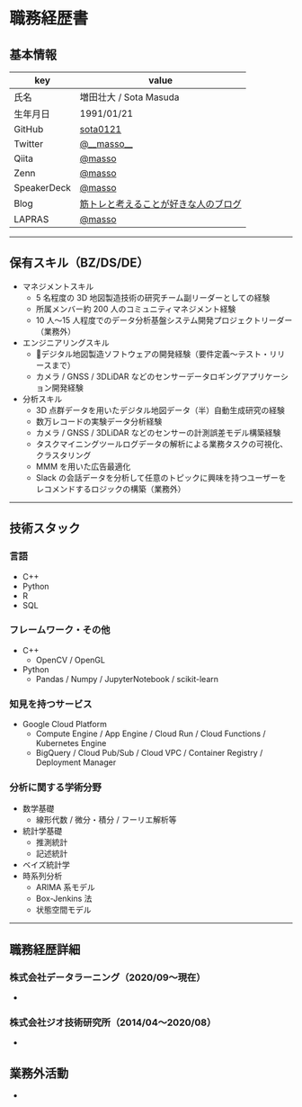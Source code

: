 # 職務経歴書

## 基本情報

|key|value|
|---|---|
|氏名|増田壮大 / Sota Masuda|
|生年月日|1991/01/21|
|GitHub|[sota0121](https://github.com/sota0121)|
|Twitter|[@\_\_masso\_\_](https://twitter.com/__masso__)|
|Qiita|[@masso](https://qiita.com/masso)|
|Zenn|[@masso](https://zenn.dev/masso)|
|SpeakerDeck|[@masso](https://speakerdeck.com/masso)|
|Blog|[筋トレと考えることが好きな人のブログ](https://thinker-masso.hatenablog.com/)|
|LAPRAS|[@masso](https://lapras.com/public/BOJILEQ)|

---

## 保有スキル（BZ/DS/DE）

- マネジメントスキル
  - 5 名程度の 3D 地図製造技術の研究チーム副リーダーとしての経験
  - 所属メンバー約 200 人のコミュニティマネジメント経験
  - 10 人〜15 人程度でのデータ分析基盤システム開発プロジェクトリーダー（業務外）
- エンジニアリングスキル
  - デジタル地図製造ソフトウェアの開発経験（要件定義〜テスト・リリースまで）
  - カメラ / GNSS / 3DLiDAR などのセンサーデータロギングアプリケーション開発経験
- 分析スキル
  - 3D 点群データを用いたデジタル地図データ（半）自動生成研究の経験
  - 数万レコードの実験データ分析経験
  - カメラ / GNSS / 3DLiDAR などのセンサーの計測誤差モデル構築経験
  - タスクマイニングツールログデータの解析による業務タスクの可視化、クラスタリング
  - MMM を用いた広告最適化
  - Slack の会話データを分析して任意のトピックに興味を持つユーザーをレコメンドするロジックの構築（業務外）

---

## 技術スタック

### 言語

- C++
- Python
- R
- SQL

### フレームワーク・その他

- C++
  - OpenCV / OpenGL
- Python
  - Pandas / Numpy / JupyterNotebook / scikit-learn

### 知見を持つサービス

- Google Cloud Platform
  - Compute Engine / App Engine / Cloud Run / Cloud Functions / Kubernetes Engine
  - BigQuery / Cloud Pub/Sub / Cloud VPC / Container Registry / Deployment Manager

### 分析に関する学術分野

- 数学基礎
  - 線形代数 / 微分・積分 / フーリエ解析等
- 統計学基礎
  - 推測統計
  - 記述統計
- ベイズ統計学
- 時系列分析
  - ARIMA 系モデル
  - Box-Jenkins 法
  - 状態空間モデル

---

## 職務経歴詳細

### 株式会社データラーニング（2020/09〜現在）

- 

### 株式会社ジオ技術研究所（2014/04〜2020/08）

- 

## 業務外活動

- 
